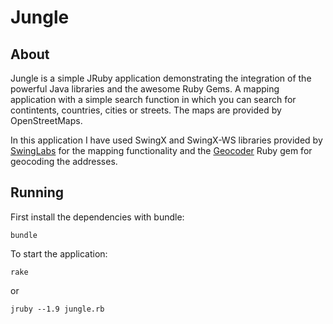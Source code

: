 Jungle
======

About
-----

Jungle is a simple JRuby application demonstrating the integration of the powerful Java libraries and the awesome Ruby Gems. A mapping application with a simple search function in which you can search for contintents, countries, cities or streets. The maps are provided by OpenStreetMaps.

In this application I have used SwingX and SwingX-WS libraries provided by [SwingLabs](http://swinglabs.org/projects.jsp) for the mapping functionality and the [Geocoder](http://www.rubygeocoder.com/) Ruby gem for geocoding the addresses.

Running
-------

First install the dependencies with bundle:

	bundle

To start the application:

	rake

or

	jruby --1.9 jungle.rb
